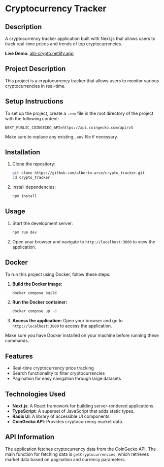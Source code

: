 # Cryptocurrency Tracker

## Description

A cryptocurrency tracker application built with Next.js that allows users to track real-time prices and trends of top cryptocurrencies.

**Live Demo:** [alb-crypto.netlify.app](https://alb-crypto.netlify.app/)

## Project Description

This project is a cryptocurrency tracker that allows users to monitor various cryptocurrencies in real-time.

## Setup Instructions

To set up the project, create a `.env` file in the root directory of the project with the following content:

```
NEXT_PUBLIC_COINGECKO_API=https://api.coingecko.com/api/v3
```

Make sure to replace any existing `.env` file if necessary.

## Installation

1. Clone the repository:
   ```bash
   git clone https://github.com/alberto-arce/crypto_tracker.git
   cd crypto_tracker
   ```
2. Install dependencies:
   ```bash
   npm install
   ```

## Usage

1. Start the development server:
   ```bash
   npm run dev
   ```
2. Open your browser and navigate to `http://localhost:3000` to view the application.

## Docker

To run this project using Docker, follow these steps:

1. **Build the Docker image:**

   ```bash
   docker compose build
   ```

2. **Run the Docker container:**

   ```bash
   docker compose up -d
   ```

3. **Access the application:**
   Open your browser and go to `http://localhost:3000` to access the application.

Make sure you have Docker installed on your machine before running these commands.

## Features

- Real-time cryptocurrency price tracking
- Search functionality to filter cryptocurrencies
- Pagination for easy navigation through large datasets

## Technologies Used

- **Next.js**: A React framework for building server-rendered applications.
- **TypeScript**: A superset of JavaScript that adds static types.
- **Radix UI**: A library of accessible UI components.
- **CoinGecko API**: Provides cryptocurrency market data.

## API Information

The application fetches cryptocurrency data from the CoinGecko API. The main function for fetching data is `getCryptocurrencies`, which retrieves market data based on pagination and currency parameters.
